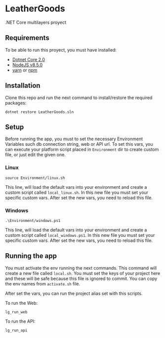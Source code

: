 # LeatherGoods
.NET Core multilayers proyect

## Requirements
To be able to run this proyect, you must have installed:
- [Dotnet Core 2.0](https://www.microsoft.com/net/core)
- [NodeJS v8.5.0](https://nodejs.org/es/)
- [yarn](https://yarnpkg.com/lang/en/) or [npm](https://www.npmjs.com/)


## Installation
Clone this repo and run the next command to install/restore the required packages:
```
dotnet restore LeatherGoods.sln
```

## Setup
Before running the app, you must to set the necessary Environment Variables such db connection string, web or API url.
To set this vars, you can execute your platform script placed in ```Environment``` dir to create custom file, or just edit the given one.

### Linux
```
source Environment/linux.sh
```
This line, will load the default vars into your environment and create a custom script called ```local_linux.sh```. In this new file you must set your specific custom vars.
After set the new vars, you need to reload this file.

### Windows
```
.\Environment/windows.ps1
```
This line, will load the default vars into your environment and create a custom script called ```local_windows.ps1```. In this new file you must set your specific custom vars.
After set the new vars, you need to reload this file.



## Running the app

You must activate the env running the next commands.
This command will create a new file called ```local.sh```. You must set the keys of your project here and these will be safe because this file is ignored to commit. You can copy the env names from ```activate.sh``` file.

After set the vars, you can run the project alias set with this scripts.

To run the Web:
```
lg_run_web
```

To run the API:
```
lg_run_api
```
